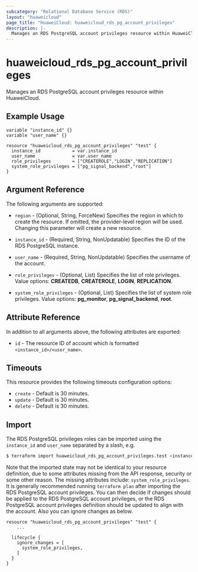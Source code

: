 ```yaml
---
subcategory: "Relational Database Service (RDS)"
layout: "huaweicloud"
page_title: "HuaweiCloud: huaweicloud_rds_pg_account_privileges"
description: |-
  Manages an RDS PostgreSQL account privileges resource within HuaweiCloud.
---
```


# huaweicloud_rds_pg_account_privileges

Manages an RDS PostgreSQL account privileges resource within HuaweiCloud.

## Example Usage

```hcl
variable "instance_id" {}
variable "user_name" {}

resource "huaweicloud_rds_pg_account_privileges" "test" {
  instance_id            = var.instance_id
  user_name              = var.user_name
  role_privileges        = ["CREATEROLE","LOGIN","REPLICATION"]
  system_role_privileges = ["pg_signal_backend","root"]
}
```

## Argument Reference

The following arguments are supported:

* `region` - (Optional, String, ForceNew) Specifies the region in which to create the resource.
  If omitted, the provider-level region will be used. Changing this parameter will create a new resource.

* `instance_id` - (Required, String, NonUpdatable) Specifies the ID of the RDS PostgreSQL instance.

* `user_name` - (Required, String, NonUpdatable) Specifies the username of the account.

* `role_privileges` - (Optional, List) Specifies the list of role privileges. Value options: **CREATEDB**,
  **CREATEROLE**, **LOGIN**, **REPLICATION**.

* `system_role_privileges` - (Optional, List) Specifies the list of system role privileges. Value options:
  **pg_monitor**, **pg_signal_backend**, **root**.

## Attribute Reference

In addition to all arguments above, the following attributes are exported:

* `id` - The resource ID of account which is formatted `<instance_id>/<user_name>`.

## Timeouts

This resource provides the following timeouts configuration options:

* `create` - Default is 30 minutes.
* `update` - Default is 30 minutes.
* `delete` - Default is 30 minutes.

## Import

The RDS PostgreSQL privileges roles can be imported using the `instance_id` and `user_name` separated by a slash, e.g.

```bash
$ terraform import huaweicloud_rds_pg_account_privileges.test <instance_id>/<user_name>
```

Note that the imported state may not be identical to your resource definition, due to some attributes missing from the
API response, security or some other reason. The missing attributes include: `system_role_privileges`. It is generally
recommended running `terraform plan` after importing the RDS PostgreSQL account privileges. You can then decide if
changes should be applied to the RDS PostgreSQL account privileges, or the RDS PostgreSQL account privileges definition
should be updated to align with the account. Also you can ignore changes as below.

```hcl
resource "huaweicloud_rds_pg_account_privileges" "test" {
    ...

  lifecycle {
    ignore_changes = [
      system_role_privileges,
    ]
  }
}
```
